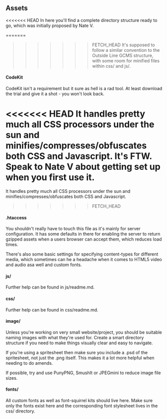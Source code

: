 ## Assets

<<<<<<< HEAD
In here you'll find a complete directory structure ready to go, which was initially proposed by Nate V.

=======
>>>>>>> FETCH_HEAD
It's supposed to follow a similar convention to the Outside Line GCMS structure, with some room for minified files within css/ and js/.

#### CodeKit

CodeKit isn't a requirement but it sure as hell is a rad tool. At least download the trial and give it a shot - you won't look back.

<<<<<<< HEAD
It handles pretty much all CSS processors under the sun and minifies/compresses/obfuscates both CSS and Javascript. It's FTW. Speak to Nate V about getting set up when you first use it.
=======
It handles pretty much all CSS processors under the sun and minifies/compresses/obfuscates both CSS and Javascript.
>>>>>>> FETCH_HEAD

#### .htaccess

You shouldn't really have to touch this file as it's mainly for server configuration. It has some defaults in there for enabling the server to return gzipped assets when a users browser can accept them, which reduces load times.

There's also some basic settings for specifying content-types for different media, which sometimes can he a headache when it comes to HTML5 video and audio asa well and custom fonts.

#### js/

Further help can be found in js/readme.md.

#### css/

Further help can be found in css/readme.md.

#### image/

Unless you're working on very small website/project, you should be suitable naming images with what they're used for. Create a smart directory structure if you need to make things visually clear and easy to navigate.

If you're using a spritesheet then make sure you include a .psd of the spritesheet, not just the .png itself. This makes it a lot more helpful when needing to do amends.

If possible, try and use PunyPNG, SmushIt or JPEGmini to reduce image file sizes.

#### fonts/

All custom fonts as well as font-squirrel kits should live here. Make sure only the fonts exist here and the corresponding font stylesheet lives in the css/ directory.

